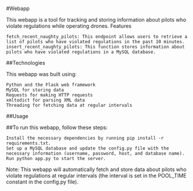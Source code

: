#Webapp

This webapp is a tool for tracking and storing information about pilots who violate regulations while operating drones.
Features

    fetch_recent_naughty_pilots: This endpoint allows users to retrieve a list of pilots who have violated regulations in the past 10 minutes.
    insert_recent_naughty_pilots: This function stores information about pilots who have violated regulations in a MySQL database.

##Technologies

This webapp was built using:

    Python and the Flask web framework
    MySQL for storing data
    Requests for making HTTP requests
    xmltodict for parsing XML data
    Threading for fetching data at regular intervals

##Usage

##To run this webapp, follow these steps:

    Install the necessary dependencies by running pip install -r requirements.txt.
    Set up a MySQL database and update the config.py file with the necessary information (username, password, host, and database name).
    Run python app.py to start the server.

Note: This webapp will automatically fetch and store data about pilots who violate regulations at regular intervals (the interval is set in the POOL_TIME constant in the config.py file).
